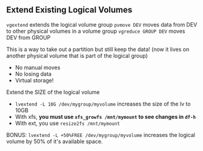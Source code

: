 ## Extend Existing Logical Volumes

`vgextend` extends the logical volume group
`pvmove DEV` moves data from DEV to other physical volumes in a volume group
`vgreduce GROUP DEV` moves DEV from GROUP

This is a way to take out a partition but still keep the data! (now it lives on
another physical volume that is part of the logical group)

- No manual moves
- No losing data
- Virtual storage!

Extend the SIZE of the logical volume
- `lvextend -L 10G /dev/mygroup/myvolume` increases the size of the lv to 10GB
- With xfs, **you must use `xfs_growfs /mnt/mymount` to see changes in `df-h`**
- With ext, you use `resize2fs /mnt/mymount`

BONUS: `lvextend -L +50%FREE /dev/mygroup/myvolume` increases the logical volume
by 50% of it's available space.
